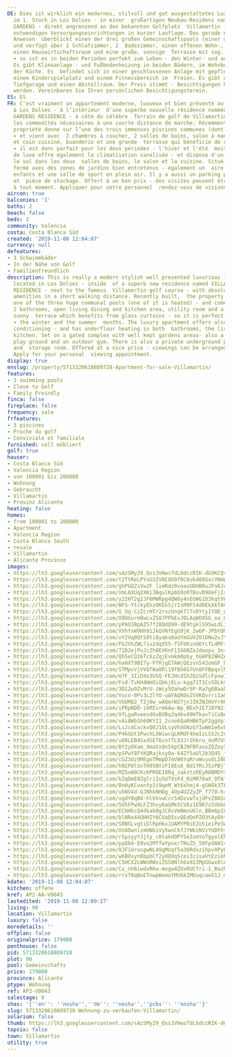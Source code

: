 ```yaml
---
DE: Dies ist wirklich ein modernes, stilvoll und gut ausgestattetes Luxusapartment
  im 1. Stock in Los Dolses - in einer  großartigen Neubau-Residenz namens VILLAMARTIN
  GARDENS - direkt angrenzend an den bekannten Golfplatz  Villamartin - mit allen
  notwendigen Versorgungseinrichtungen in kurzer Lauflage. Das gerade erst erbaute
  Anwesen  überblickt einen der drei großen Gemeinschaftspools (einer davon ist beheizt)
  und verfügt über 2 Schlafzimmer, 2  Badezimmer, einen offenen Wohn-, Ess- und Küchenbereich,
  einen Hauswirtschaftsraum und eine große, sonnige  Terrasse mit sog. GLASS CURTAINS
  - so ist es in beiden Perioden perfekt zum Leben - den Winter- und auch den  Sommermonaten.
  Es gibt Klimaanlage - und Fußbodenheizung in beiden Bädern, im Wohnbereich und in
  der Küche. Es  befindet sich in einer geschlossenen Anlage mit gepflegten Gärten,
  einem Kinderspielplatz und einem Fitnessbereich im  Freien. Es gibt auch eine private
  Tiefgarage und einen Abstellraum. Der Preis stimmt - Besichtigungen können jederzeit  arrangiert
  werden. Vereinbaren Sie Ihren persönlichen Besichtigungstermin.
ES: ES
FR: C’est vraiment un appartement moderne, luxueux et bien présenté au 1er étage situé
  à Los Dolses - à l’intérieur  d'une superbe nouvelle résidence nommée VILLAMARTIN
  GARDENS RESIDENCE - à côté du célèbre  Terrain de golf de Villamartin - avec toutes
  les commodités nécessaires à une courte distance de marche. Récemment construit,  la
  propriété donne sur l’une des trois immenses piscines communes (dont une chauffée)
  - et vient avec  2 chambres à coucher, 2 salles de bains, salon à manger ouvert
  et coin cuisine, buanderie et une grande  terrasse qui bénéficie de rideaux de verre
  - il est donc parfait pour les deux périodes - l'hiver et l'été  mois. L'appartement
  de luxe offre également la climatisation canalisée - et dispose d'un chauffage par
  le sol dans les deux  salles de bains, le salon et la cuisine. Situé sur un complexe
  fermé avec des zones de jardins bien entretenus - également un  aire de jeux pour
  enfants et une salle de sport en plein air. Il y a aussi un parking privé souterrain
  et  pièce de stockage. Offert à un bon prix - des visites peuvent être organisées
  à tout moment. Appliquer pour votre personnel  rendez-vous de visionnement.
aircon: true
balconies: '1'
baths: 2
beach: false
beds: 2
community: Valencia
costa: Costa Blanca Süd
created: '2019-11-08 12:04:07'
currency: null
defeatures:
- 3 Schwimmbäder
- In der Nähe von Golf
- Familienfreundlich
description: This is really a modern stylish well presented luxurious 1st floor apartment
  located in Los Dolses - inside  of a superb new residence named VILLAMARTIN GARDENS
  RESIDENCE - next to the famous  Villamartin golf course - with absolutely all needed
  amenities in a short walking distance. Recently built,  the property is overlooking
  one of the three huge communal pools (one of it is heated) - and comes with  2 bedrooms,
  2 bathrooms, open living dining and kitchen area, utility room and a large large
  sunny  terrace which benefits from glass curtains - so it is perfect in both periods
  - the winter and the summer  months. The luxury apartment offers also ducted air
  conditioning - and has underfloor heating in both  bathrooms, the living area and
  kitchen. Set on a gated complex with well kept gardens areas- also a  children's
  play ground and an outdoor gym. There is also a private underground parking space
  and  storage room. Offered at a nice price - viewings can be arranged at any time.
  Apply for your personal  viewing appointment.
display: true
enslug: /property/5713320610889728-Apartment-for-sale-Villamartin/
features:
- 3 swimming pools
- Close to Golf
- Family Freindly
finca: false
fireplace: false
frequency: sale
frfeatures:
- 3 piscines
- Proche du golf
- Conviviale et familiale
furnished: voll möbliert
golf: true
hauser:
- Costa Blanca Süd
- Valencia Region
- von 100001 bis 200000
- Wohnung
- Gebraucht
- Villamartin
- Provinz Alicante
heating: false
homes:
- from 100001 to 200000
- Apartment
- Valencia Region
- Costa Blanca South
- resale
- Villamartin
- Alicante Province
images:
- https://lh3.googleusercontent.com/sAzSMy29_Qss3VHwsTdLbdccRIK-dG9KCQvdFSvZXr1EGRIlM0eIdmvUt714gqrydg4Pj0LqGHTAF1xm1iOHBg=w640-rj-e30-l100
- https://lh3.googleusercontent.com/t2TtReLPYaSSIVNCOO9f0C6ok408GxcVNmW4SayHI6chW4zU3nOs4KvhEitjy1EIBwxnia66LR6gI3SCsCvP=w640-rj-e30-l100
- https://lh3.googleusercontent.com/ghPGQZsVw2F_limRdz0voavUDHB0uJFn6JcJr4HyqYB1QkuuqLo3pNYPu7zde_szI5vXPjGDCHqfbPoy_XOL=w640-rj-e30-l100
- https://lh3.googleusercontent.com/VmL6XUq2XKi3BqulKpbb9zRTBsvD9UeFjIs7m09z0N-t4RTViAAcXfOleaaI8otYcudlCUGCBW2CsJMGy4Z1=w640-rj-e30-l100
- https://lh3.googleusercontent.com/y2IHT2g2JF6MWRpg4QW8y4nEUWG1D3kqtV6hwr1nHTaReqEn6Nx9RdFF0W-pvTZN0TtHrCS1eBrkF3rhdgLA=w640-rj-e30-l100
- https://lh3.googleusercontent.com/WFS-YtckyEhzOKEkSjY1sM9FS4dOEkXkTA0UoVgvgd9zUNrOVZ5zvZRwu_zueCm8xBIU3uXKjLEG9SKZ21rB=w640-rj-e30-l100
- https://lh3.googleusercontent.com/G_Uq-CzZcrHTr2rxzUnqkTlTvDYtyIYOD_nez0Z6FOptvdGfWu0MW_4-ZjuqPWxpJ9pDksFmuFHC8LM9kEnOQg=w640-rj-e30-l100
- https://lh3.googleusercontent.com/O9OGurm0wLvZ587PPbEvJ0LAqWO9SG_oa_Q2oCL_eyBTIeo3LGmyTWUOhjXuP2YdHuBU0HtYzEOhUMAxww0=w640-rj-e30-l100
- https://lh3.googleusercontent.com/pPAOJBpAZS7f28QdQ99-dE9tgklS95wLdL3n8KUyyeYPyBV6gS3HbrBk7SnBuwcW1Wy7AsOobIhqcu3coQOY1w=w640-rj-e30-l100
- https://lh3.googleusercontent.com/XVhYxW9Hh91JkQVNfEgG9jK_2w6P-JPbYONunb9KMfMg7AgPWFxsfN0wvxwxTeoTpOU1G0JKzzH5pKo9b_26=w640-rj-e30-l100
- https://lh3.googleusercontent.com/vY2Vq0QtS0ti8yqka8aUYmGUVZOlDNw2vJYUMLtrUWVMlAIt2w1xvVtRrMiBuBRCMkFoHM-Mlvm9rAkA4zqT=w640-rj-e30-l100
- https://lh3.googleusercontent.com/FGJVhZWL7iu2dqX5S-fSFbKznU6YcfL4MFtFiabP-2kg6T-0y11yNcrktFuuQcNz13c6VctZwPBGQveTaB9v=w640-rj-e30-l100
- https://lh3.googleusercontent.com/71D2ejPuJcZh8EVKnF1IG6NZaJdoepu_3nr7pNnd1dOzdXH26hU_qq-5xZWxbv6qETgZrCEMsq3xgYfOpX-T=w640-rj-e30-l100
- https://lh3.googleusercontent.com/Qh5eCQ16TcXzZqjEvmkm0pby_hGHP82WHZA8phKCoUQycfgu1vkB9zFy1o8ltdH_a8F6H-SLiarG-SUSQa7d1A=w640-rj-e30-l100
- https://lh3.googleusercontent.com/hxHXT9BI7y-PfRjqETAWjQEzvn542omGF_hxpZpDBUDNiKH3ON-t9ML-TatDs_JVaFMl3rYQO_-xcyER6SXP=w640-rj-e30-l100
- https://lh3.googleusercontent.com/STMpvVjVVQfWa8Rl19fBS6G7Un8FFBpqxlNan6ulhB-fDBQV9RSB2G8weOI3chc5ov25MA8N7t14lfP5WQJa=w640-rj-e30-l100
- https://lh3.googleusercontent.com/m7F_3IiD4o3USQ-FEJHcd1h2QzSdlcFpxwIOTrLZP613n4-KJPSDDRgIg17022EHgqPS3PfrqY55O2ISG851=w640-rj-e30-l100
- https://lh3.googleusercontent.com/Fsd-TvKH4WmOiQbkjELu-kgq71T1Cs5DLk918m1YNHi7zfPbj9wz2RRSeSGNvmCe5_5UYwu_0_nFWVTAMLPnlA=w640-rj-e30-l100
- https://lh3.googleusercontent.com/3D12w9ZvMrU-zWcy5OahwDr5P-Ra7g6BaaFtSWGM1euznAH3pcOoW1hXduFxWb8l62vLzAzSP3xfwtTlrFwr=w640-rj-e30-l100
- https://lh3.googleusercontent.com/Yuco-0Pv3LZlYO-uAFAQROoZVVKQvrriIaODyfudJ5Y1Z5hkZlfqGwDwcgOBxuYgOHiu1GbzwsAZcRweHEUE=w640-rj-e30-l100
- https://lh3.googleusercontent.com/VGUMQ2_TZj0w_wAQmrW27jnJIKZNJHVYrO6-jdDQJyMVP77lQELz8_lR7aRzoPCDAyk3ViQRG6dFgF5p_AUD1g=w640-rj-e30-l100
- https://lh3.googleusercontent.com/iPRpNDD-ikMIvrm6Aw-Wp_BExh1E7J8YN2i7TU1Yz0OE6ZhF-IfRYtS7wcA6-7MVU3v_zECwUkla7Y8Zbhg=w640-rj-e30-l100
- https://lh3.googleusercontent.com/XfLgaRveesdGvBXBqJq4bv49HTkavTiCo0A8rXeagB3qD8DC8Ta40oZWt0egRmotmlamjs-WpSnI7i4kwnw=w640-rj-e30-l100
- https://lh3.googleusercontent.com/vAi8Wb5h60KYI1_2cno6QaRHBKTpF2ggVpIoNlPvm1ruvhiLVmBZAaolZenIUCS4AAc0NLp7rxQAVHpFVEc=w640-rj-e30-l100
- https://lh3.googleusercontent.com/LsJc4CxckvQ0J1ULsyVhXGNzGfIwWm1e6vL_6kTV512nZBusC4WiqvPLmIN6e_mqDeelAJXucyU49m1axKc=w640-rj-e30-l100
- https://lh3.googleusercontent.com/P4kGUt1PwchLXWiwcqLKMdF4hmIzLSS2c2nQzEruwwAL7EAmaryLNk1aIDJ9pz6u1KeiDFDurspMQeinWPsx5g=w640-rj-e30-l100
- https://lh3.googleusercontent.com/uO0LEB4SxdSET6cntTL93Jr2h6ru_4nM7UvUrvOZer-YyYZZS_xKbMdfjRh3tFqRQvQZCzkdmRcYdHuN0z-F=w640-rj-e30-l100
- https://lh3.googleusercontent.com/BY2yOXam_XmaVzQn5XpCBJNFBFausZQZoySBonABcXsSR2rrRzRD0Q45_QRn_BZfBsjkru9OHngxKg_XYds=w640-rj-e30-l100
- https://lh3.googleusercontent.com/pSPwY8FtKQRajksy0a-64Zf5aUl2b3Q45_fBOCMcSaBKeaRcl5a8jhlr-A_vK4PtBeEx6SIHKBghwwCI_8RK=w640-rj-e30-l100
- https://lh3.googleusercontent.com/cGZ3dz9MEgoTMmpD7mVW6YqRrvWvyuOLI0DCuEIfCKQ3lRj6D8l4bgg8pSWNppU03zSDRQQEADnxwYh5aoZ_aQ=w640-rj-e30-l100
- https://lh3.googleusercontent.com/hNIPOlSnTH95NYzFI8Es6_Nd1YRcJ5zPBjTSOgYkKIqxXEmaKIbiJXdnhpdtCuv43evQnPhSX8973Au8zf7c=w640-rj-e30-l100
- https://lh3.googleusercontent.com/MZSxW9CKcKPROEI0Rq_zakztzREyR0BMOYxItFcq3jFMc2XtrX8hd3XM3We7zqvHxgt-n4CTfW_KlNP8akNo=w640-rj-e30-l100
- https://lh3.googleusercontent.com/kZqDmE8ZglriIu5UTXsFd_NiMR70aX_OTAfIM7ewVZZvBgAoWNsGcnulUDgg6A9F5VV6wQGy9k2GoAX-T2MzCw=w640-rj-e30-l100
- https://lh3.googleusercontent.com/BnHyKCvenfp1i9qeM_Wt6xhmj4-gSHOk3TFce22c-ZPSy1KTimongvRKGjWXdw91OscOGcoUljQc82AxeCoS=w640-rj-e30-l100
- https://lh3.googleusercontent.com/uhNV4d-QJNhkNHDg_4Op4UZZyZP_f77O-hruJReWRkFtwU-Wy7gLbwlD6-DBvh06kIDmoL8CKcPMeDroJ-69=w640-rj-e30-l100
- https://lh3.googleusercontent.com/ugdY0qB4-hlbVvwCcc54DzvwTxjdFv28A5dx2jHi1WXEs2Nf83L6N39pmF2ywtSHP0WK6uu-YVjRPR4zeuZB=w640-rj-e30-l100
- https://lh3.googleusercontent.com/5U5FPw9LFZ3hvyKaGMk5CV6z1E9R7z5VbkOMjsIuG3yrf-B2WpLrLnu7rHAIR-IdbknPM5tsVGqWfNjcfsI=w640-rj-e30-l100
- https://lh3.googleusercontent.com/ECHHbcQ4dkak0gJC0vVmNmnU6ln_BBm6pI0weLfEwwI7UMTVk9MHvdRpbdZJjRKubwlobb2RN34-EcqOI9sr=w640-rj-e30-l100
- https://lh3.googleusercontent.com/blNRo44QHHIY6CUaD5svQEdQePZO3tAy8htLkuP2aOXU-VLfRd_3PvXHSCT0K9qnQ8rEW9nYgy74PUzDF7mF=w640-rj-e30-l100
- https://lh3.googleusercontent.com/S8NGLvgtiDlRpHkx1UAMYPBiEZo51eiPeSWqH1QLrj2troNKqIDz5CnRvtKOeYQZ2J9IgbUTUfH6SDTg5Do=w640-rj-e30-l100
- https://lh3.googleusercontent.com/XVADwnlzmHNbiVy5wnCkfJYWbiNVzYUDFhyGEw5K21CtVyMXTl0QK1-cIRVSjb0tdZKEmZtpAl_hMCOFlFY=w640-rj-e30-l100
- https://lh3.googleusercontent.com/r5psyyYJjty_c0takHOPY5eIomYoTgyolENbWSaW6xevWpxwH_1mlr0_Lhhr_uddzL1ulj6WTIzMAJV8FL8h=w640-rj-e30-l100
- https://lh3.googleusercontent.com/ppQ64-E0vo2MTfwYpoxrTNuZS_50FpdAW14VENJgjLE3zOrfo4Yark3SYwDXBJPrGoEu6OhO9wht1TyhpNHZHw=w640-rj-e30-l100
- https://lh3.googleusercontent.com/8JFiUrosgwNL49gMUqf5a36RdxzihpvXPyK03vO6u80z9nPbraSaQTEucGmOL8VLcIn5dHxJTX8lhbcKmw_P=w640-rj-e30-l100
- https://lh3.googleusercontent.com/wKBOxyn8bpbCf2yOOOq5ces3zisaVtEzikNhMsSIQIF-y89gudG_2in3MDUl8ccbUlV39xuNZa4U7KMEHTRb=w640-rj-e30-l100
- https://lh3.googleusercontent.com/C5HCX2LWWoRWxiZSS8Nlh6a92ZMpGGwx8lAMEmqQexESZi7sLVJK6K6SB78mORKZ6QwVP80aiXVY89Sl3X41=w640-rj-e30-l100
- https://lh3.googleusercontent.com/Cx_nh6iwdxRKw-mogw4ZUxRUCfri-1_BazR-2y-S2OpqNhT-jk3TaaAcGUkVwtf2OrnwboIm51TUy7bkuVXb=w640-rj-e30-l100
- https://lh3.googleusercontent.com/rrxT0qBoETnwpWomotMV6kIMUuqcaeG1J_m2ctMa1vRAWyRQEcodK8Nqs8EMIHhQ_568y-S9LdiNqCKM7NY_=w640-rj-e30-l100
kdate: '2019-11-08 12:04:07'
kitchen: offene
kref: AP2-AA-V0043
lastedited: '2019-11-08 12:09:27'
living: 90
location: Villamartin
luxury: false
moredetails: ''
offplan: false
originalprice: 179000
penthouse: false
pid: 5713320610889728
plot: 90
pool: Gemeinschafts
price: 179000
province: Alicante
ptype: Wohnung
ref: AP2-V0043
salestage: 0
shas: '{''en'': ''nosha'',''de'': ''nosha'',''pcbs'': ''nosha''}'
slug: 5713320610889728-Wohnung-zu-verkaufen-Villamartin/
solarium: false
thumb: https://lh3.googleusercontent.com/sAzSMy29_Qss3VHwsTdLbdccRIK-dG9KCQvdFSvZXr1EGRIlM0eIdmvUt714gqrydg4Pj0LqGHTAF1xm1iOHBg=w400-h240-n-rj-e30-l100
topsix: false
town: Villamartin
utility: true
---
```

